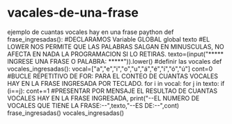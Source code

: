 # vacales-de-una-frase
ejemplo de cuantas vocales hay en una frase paython 
def frase_ingresadas():
    #DECLARAMOS Variable GLOBAL
    global texto
    #EL LOWER NOS PERMITE QUE LAS PALABRAS SALGAN EN MINUSCULAS, NO AFECTA EN NADA LA PROGRAMACION SI LO RETIRAS.
    texto=(input("***** INGRESE UNA FRASE O PALABRA: *****")).lower()
    #definir las vocales
def vocales_ingresadas():
    vocal=["a","e","i","o","u","á","é","í","ó","ú"]
    cont=0
    #BUCLE REPETITIVO DE FOR: PARA EL CONTEO DE CUANTAS VOCALES HAY EN LA FRASE INGRESADA POR TECLADO.
    for i in vocal:
        for j in texto:
            if (i==j):
                cont+=1
    #PRESENTAR POR MENSAJE EL RESULTAO DE CUANTAS VOCALES HAY EN LA FRASE INGRESADA,
    print("--EL NUMERO DE VOCALES QUE TIENE LA FRASE:--",texto,"--ES DE:--",cont)
frase_ingresadas()
vocales_ingresadas()
